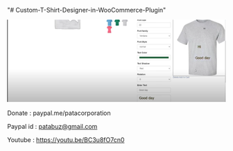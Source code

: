 "# Custom-T-Shirt-Designer-in-WooCommerce-Plugin" 

<img src="Screenshot.png">

Donate : paypal.me/patacorporation

Paypal id : patabuz@gmail.com

Youtube : https://youtu.be/BC3u8fO7cn0
